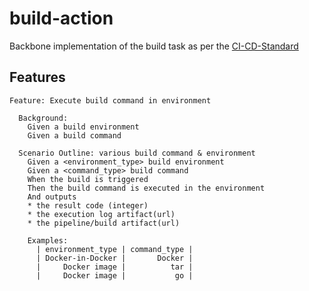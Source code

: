 # build-action

Backbone implementation of the build task as per the [CI-CD-Standard](https://github.com/13013SwagR/CI-CD-Standard)

## Features
```
Feature: Execute build command in environment

  Background:
    Given a build environment
    Given a build command

  Scenario Outline: various build command & environment
    Given a <environment_type> build environment
    Given a <command_type> build command
    When the build is triggered
    Then the build command is executed in the environment
    And outputs
    * the result code (integer)
    * the execution log artifact(url)
    * the pipeline/build artifact(url)

    Examples:
      | environment_type | command_type |
      | Docker-in-Docker |       Docker |
      |     Docker image |          tar |
      |     Docker image |           go |

```


